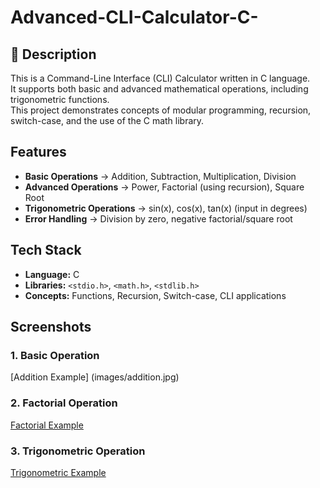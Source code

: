 # Advanced-CLI-Calculator-C-
## 📌 Description
This is a Command-Line Interface (CLI) Calculator written in C language.  
It supports both basic and advanced mathematical operations, including trigonometric functions.  
This project demonstrates concepts of modular programming, recursion, switch-case, and the use of the C math library.
## Features
- **Basic Operations** → Addition, Subtraction, Multiplication, Division  
- **Advanced Operations** → Power, Factorial (using recursion), Square Root  
- **Trigonometric Operations** → sin(x), cos(x), tan(x) (input in degrees)  
- **Error Handling** → Division by zero, negative factorial/square root
## Tech Stack
- **Language:** C  
- **Libraries:** `<stdio.h>`, `<math.h>`, `<stdlib.h>`  
- **Concepts:** Functions, Recursion, Switch-case, CLI applications  
## Screenshots

### 1. Basic Operation
[Addition Example] (images/addition.jpg)

### 2. Factorial Operation
[Factorial Example](images/factorial.png)

### 3. Trigonometric Operation
[Trigonometric Example](images/trigonometry.png)
